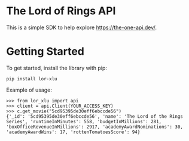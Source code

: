 # The Lord of Rings API

This is a simple SDK to help explore https://the-one-api.dev/.


# Getting Started

To get started, install the library with pip:

`pip install lor-xlu`

Example of usage:

```
>>> from lor_xlu import api
>>> client = api.Client(YOUR_ACCESS_KEY)
>>> c.get_movie("5cd95395de30eff6ebccde56")
{'_id': '5cd95395de30eff6ebccde56', 'name': 'The Lord of the Rings Series', 'runtimeInMinutes': 558, 'budgetInMillions': 281, 'boxOfficeRevenueInMillions': 2917, 'academyAwardNominations': 30, 'academyAwardWins': 17, 'rottenTomatoesScore': 94}
```
